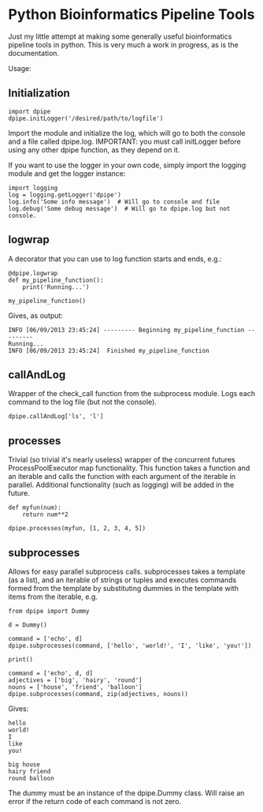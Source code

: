 # Python Bioinformatics Pipeline Tools

Just my little attempt at making some generally useful bioinformatics pipeline tools in python.
This is very much a work in progress, as is the documentation.

Usage:

## Initialization

    import dpipe
    dpipe.initLogger('/desired/path/to/logfile')

Import the module and initialize the log, which will go to both the console and a file called dpipe.log. IMPORTANT: you must call initLogger before using any other dpipe function, as they depend on it.

If you want to use the logger in your own code, simply import the logging module and get the logger instance:

    import logging
    log = logging.getLogger('dpipe')
    log.info('Some info message')  # Will go to console and file
    log.debug('Some debug message')  # Will go to dpipe.log but not console.

## logwrap

A decorator that you can use to log function starts and ends, e.g.:

    @dpipe.logwrap
    def my_pipeline_function():
        print('Running...')

    my_pipeline_function()

Gives, as output:

    INFO [06/09/2013 23:45:24] --------- Beginning my_pipeline_function ---------
    Running...
    INFO [06/09/2013 23:45:24]  Finished my_pipeline_function

## callAndLog

Wrapper of the check_call function from the subprocess module. Logs each command to the log file (but not the console).

    dpipe.callAndLog['ls', 'l']

## processes

Trivial (so trivial it's nearly useless) wrapper of the concurrent futures ProcessPoolExecutor map functionality. This function takes a function and an iterable and calls the function with each argument of the iterable in parallel.  Additional functionality (such as logging) will be added in the future.

    def myfun(num):
        return num**2

    dpipe.processes(myfun, [1, 2, 3, 4, 5])

## subprocesses

Allows for easy parallel subprocess calls. subprocesses takes a template (as a list),
and an iterable of strings or tuples and executes commands formed from the template
by substituting dummies in the template with items from the iterable, e.g.

    from dpipe import Dummy

    d = Dummy()

    command = ['echo', d]
    dpipe.subprocesses(command, ['hello', 'world!', 'I', 'like', 'you!'])

    print()

    command = ['echo', d, d]
    adjectives = ['big', 'hairy', 'round']
    nouns = ['house', 'friend', 'balloon']
    dpipe.subprocesses(command, zip(adjectives, nouns))


Gives:

    hello
    world!
    I
    like
    you!

    big house
    hairy friend
    round balloon

The dummy must be an instance of the dpipe.Dummy class.
Will raise an error if the return code of each command is not zero.
